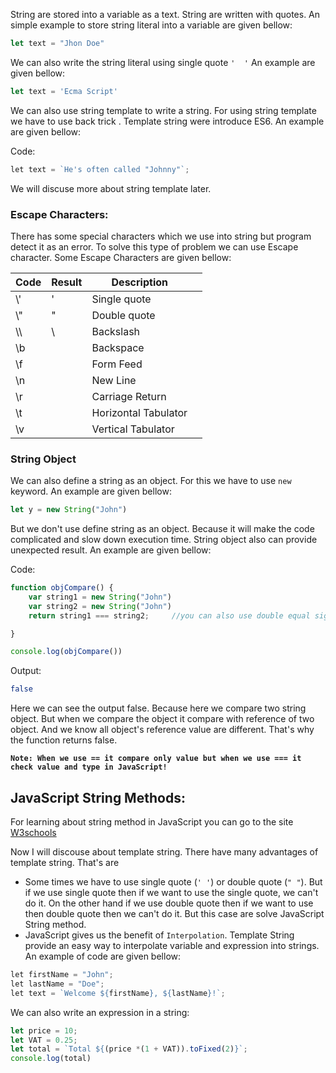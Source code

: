 String are stored into a variable as a text. String are written with quotes. An simple example to store string literal into a variable are given bellow:

```js
let text = "Jhon Doe"
```

We can also write the string literal using single quote `'  '`  An example are given bellow:

```js
let text = 'Ecma Script'
```

We can also use string template to write a string. For using string template we have to use back trick . Template string were introduce ES6. An example are given bellow:

Code:
```js
let text = `He's often called "Johnny"`;
```

We will discuse more about string template later.

### Escape Characters:

There has some special characters which we use into string but program detect it as an error. To solve this type of problem we can use Escape character. Some Escape Characters are given bellow:

| Code | Result | Description |  |
| ---- | ---- | ---- | ---- |
| \\' | ' | Single quote |  |
| \\" | " | Double quote |  |
| \\\ | \\ | Backslash |  |
| \\b |  | Backspace |  |
| \\f |  | Form Feed |  |
| \\n |  | New Line |  |
| \\r |  | Carriage Return |  |
| \\t |  | Horizontal Tabulator |  |
| \v |  | Vertical Tabulator |  |

### String Object

We can also define a string as an object. For this we have to use `new` keyword. An example are given bellow:

```js
let y = new String("John")
```

But we don't use define string as an object. Because it will make the code complicated and  slow down execution time. String object also can provide unexpected result. An example are given bellow:

Code:
```js
function objCompare() {
    var string1 = new String("John")
    var string2 = new String("John")
    return string1 === string2;     //you can also use double equal sign here

}

console.log(objCompare())
```

Output:
```sh
false
```

Here we can see the output false. Because here we compare two string object. But when we compare the object it compare with reference of two object. And we know all object's reference value are different. That's why the function returns false.

**`Note: When we use == it compare only value but when we use === it check value and type in JavaScript!`**

## JavaScript String Methods:

For learning about string method in JavaScript you can go to the site [W3schools](https://www.w3schools.com/jsref/jsref_obj_string.asp)

Now I will discouse about template string. There have many advantages of template string. That's are

- Some times we have to use single quote (`' '`)  or double quote (`" "`). But if we use single quote then if we want to use the single quote, we can't do it. On the other hand if we use double quote then if we want to use then double quote then we can't do it. But this case are solve JavaScript String method.
- JavaScript gives us the benefit of `Interpolation`. Template String provide an easy way to interpolate variable and expression into strings. An example of code are given bellow:
```js
let firstName = "John";  
let lastName = "Doe";  
let text = `Welcome ${firstName}, ${lastName}!`;
```

We can also write an expression in a string:

```js
let price = 10;
let VAT = 0.25;
let total = `Total ${(price *(1 + VAT)).toFixed(2)}`;
console.log(total)
```